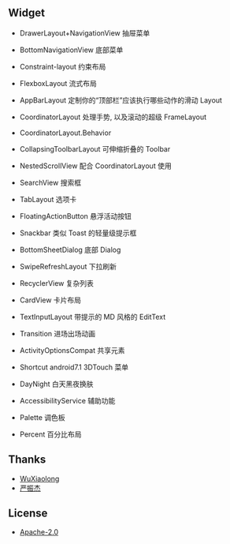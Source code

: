 
## Widget
- DrawerLayout+NavigationView 抽屉菜单
- BottomNavigationView 底部菜单

- Constraint-layout 约束布局
- FlexboxLayout 流式布局

- AppBarLayout 定制你的“顶部栏”应该执行哪些动作的滑动 Layout
- CoordinatorLayout 处理手势, 以及滚动的超级 FrameLayout
- CoordinatorLayout.Behavior 
- CollapsingToolbarLayout 可伸缩折叠的 Toolbar
- NestedScrollView 配合 CoordinatorLayout 使用

- SearchView 搜索框
- TabLayout 选项卡

- FloatingActionButton 悬浮活动按钮
- Snackbar  类似 Toast 的轻量级提示框
- BottomSheetDialog 底部 Dialog

- SwipeRefreshLayout 下拉刷新
- RecyclerView 复杂列表
- CardView 卡片布局
- TextInputLayout 带提示的 MD 风格的 EditText

- Transition 进场出场动画
- ActivityOptionsCompat 共享元素
- Shortcut android7.1 3DTouch 菜单
- DayNight 白天黑夜换肤
- AccessibilityService 辅助功能

- Palette 调色板
- Percent 百分比布局


## Thanks ##
- [WuXiaolong](https://github.com/WuXiaolong/DesignSupportLibrarySample)
- [严振杰](http://blog.csdn.net/yanzhenjie1003/article/details/51941288#reply)


## License
- [Apache-2.0](http://www.apache.org/licenses/LICENSE-2.0)

